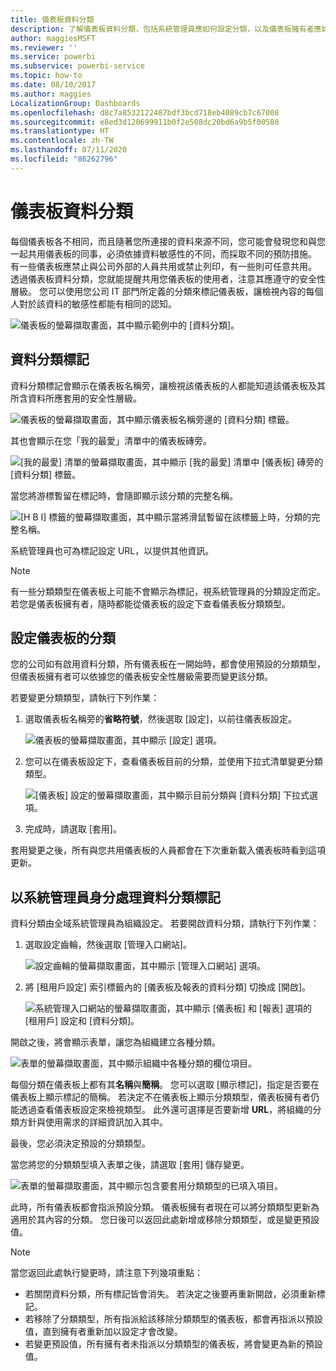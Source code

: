 ```yaml
---
title: 儀表板資料分類
description: 了解儀表板資料分類，包括系統管理員應如何設定分類，以及儀表板擁有者應如何才能變更分類。
author: maggiesMSFT
ms.reviewer: ''
ms.service: powerbi
ms.subservice: powerbi-service
ms.topic: how-to
ms.date: 08/10/2017
ms.author: maggies
LocalizationGroup: Dashboards
ms.openlocfilehash: d8c7a8532122487bdf3bcd718eb4089cb7c67008
ms.sourcegitcommit: e8ed3d120699911b0f2e508dc20bd6a9b5f00580
ms.translationtype: HT
ms.contentlocale: zh-TW
ms.lasthandoff: 07/11/2020
ms.locfileid: "86262796"
---
```

# <a name="dashboard-data-classification"></a>儀表板資料分類
每個儀表板各不相同，而且隨著您所連接的資料來源不同，您可能會發現您和與您一起共用儀表板的同事，必須依據資料敏感性的不同，而採取不同的預防措施。 有一些儀表板應禁止與公司外部的人員共用或禁止列印，有一些則可任意共用。 透過儀表板資料分類，您就能提醒共用您儀表板的使用者，注意其應遵守的安全性層級。 您可以使用您公司 IT 部門所定義的分類來標記儀表板，讓檢視內容的每個人對於該資料的敏感性都能有相同的認知。

![儀表板的螢幕擷取畫面，其中顯示範例中的 [資料分類]。](media/service-data-classification/dashboard_tagged_as_hbi.png)

## <a name="data-classification-tags"></a>資料分類標記
資料分類標記會顯示在儀表板名稱旁，讓檢視該儀表板的人都能知道該儀表板及其所含資料所應套用的安全性層級。

![儀表板的螢幕擷取畫面，其中顯示儀表板名稱旁邊的 [資料分類] 標籤。](media/service-data-classification/tag_next_to_title.png)

其也會顯示在您「我的最愛」清單中的儀表板磚旁。

![[我的最愛] 清單的螢幕擷取畫面，其中顯示 [我的最愛] 清單中 [儀表板] 磚旁的 [資料分類] 標籤。](media/service-data-classification/tag_on_dashboard_tile.png)

當您將游標暫留在標記時，會隨即顯示該分類的完整名稱。

![[H B I] 標籤的螢幕擷取畫面，其中顯示當將滑鼠暫留在該標籤上時，分類的完整名稱。 ](media/service-data-classification/tag_tooltip.png)

系統管理員也可為標記設定 URL，以提供其他資訊。

> [!NOTE]
> 有一些分類類型在儀表板上可能不會顯示為標記，視系統管理員的分類設定而定。 若您是儀表板擁有者，隨時都能從儀表板的設定下查看儀表板分類類型。
> 
> 

## <a name="setting-a-dashboards-classification"></a>設定儀表板的分類
您的公司如有啟用資料分類，所有儀表板在一開始時，都會使用預設的分類類型，但儀表板擁有者可以依據您的儀表板安全性層級需要而變更該分類。

若要變更分類類型，請執行下列作業：

1. 選取儀表板名稱旁的**省略符號**，然後選取 [設定]，以前往儀表板設定。
   
    ![儀表板的螢幕擷取畫面，其中顯示 [設定] 選項。](media/service-data-classification/dashboard_settings.png)
2. 您可以在儀表板設定下，查看儀表板目前的分類，並使用下拉式清單變更分類類型。
   
    ![[儀表板] 設定的螢幕擷取畫面，其中顯示目前分類與 [資料分類] 下拉式選項。](media/service-data-classification/classification_setting_dropdown.png)
3. 完成時，請選取 [套用]。

套用變更之後，所有與您共用儀表板的人員都會在下次重新載入儀表板時看到這項更新。

## <a name="working-with-data-classification-tags-as-an-admin"></a>以系統管理員身分處理資料分類標記
資料分類由全域系統管理員為組織設定。 若要開啟資料分類，請執行下列作業：

1. 選取設定齒輪，然後選取 [管理入口網站]。
   
    ![設定齒輪的螢幕擷取畫面，其中顯示 [管理入口網站] 選項。](media/service-data-classification/admin_portal_in_settings.png)
2. 將 [租用戶設定] 索引標籤內的 [儀表板及報表的資料分類] 切換成 [開啟]。
   
    ![系統管理入口網站的螢幕擷取畫面，其中顯示 [儀表板] 和 [報表] 選項的 [租用戶] 設定和 [資料分類]。](media/service-data-classification/data_classification_switch_location.png)

開啟之後，將會顯示表單，讓您為組織建立各種分類。

![表單的螢幕擷取畫面，其中顯示組織中各種分類的欄位項目。](media/service-data-classification/blank_classification_form.png)

每個分類在儀表板上都有其**名稱**與**簡稱**。 您可以選取 [顯示標記]，指定是否要在儀表板上顯示標記的簡稱。 若決定不在儀表板上顯示分類類型，儀表板擁有者仍能透過查看儀表板設定來檢視類型。 此外還可選擇是否要新增 **URL**，將組織的分類方針與使用需求的詳細資訊加入其中。  

最後，您必須決定預設的分類類型。  

當您將您的分類類型填入表單之後，請選取 [套用] 儲存變更。

![表單的螢幕擷取畫面，其中顯示包含要套用分類類型的已填入項目。](media/service-data-classification/filled_in_classification_form.png)

此時，所有儀表板都會指派預設分類。 儀表板擁有者現在可以將分類類型更新為適用於其內容的分類。 您日後可以返回此處新增或移除分類類型，或是變更預設值。  

> [!NOTE]
> 當您返回此處執行變更時，請注意下列幾項重點：
> 
> * 若關閉資料分類，所有標記皆會消失。 若決定之後要再重新開啟，必須重新標記。  
> * 若移除了分類類型，所有指派給該移除分類類型的儀表板，都會再指派以預設值，直到擁有者重新加以設定才會改變。  
> * 若變更預設值，所有擁有者未指派以分類類型的儀表板，將會變更為新的預設值。
> 
> 

